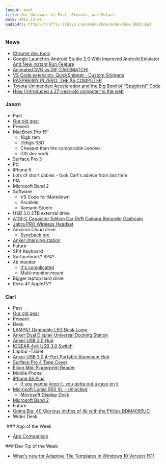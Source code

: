 ```yaml
---
layout: post
title: Our Hardware of Past, Present, and Future
date: 2015-12-01
audioUrl: http://traffic.libsyn.com/msdevshow/msdevshow_0083.mp3
---
```


### News

 - [Chrome dev tools](https://twitter.com/addyosmani/status/569157136137134081)
 - [Google Launches Android Studio 2.0 With Improved Android Emulator And New Instant Run Feature](http://techcrunch.com/2015/11/23/android-studio-2-0-with-improved-android-emulator-and-instant-run/#.pczxdkh:NMl6)
 - [Animated SVG vs GIF CAGEMATCH!](http://sarasoueidan.com/blog/svg-vs-gif/)
 - [VS Code extension: QuickSnippet - Custom Snippets](https://marketplace.visualstudio.com/items/mousetraps.quicksnippet)
 - [RASPBERRY PI ZERO: THE $5 COMPUTER](https://www.raspberrypi.org/blog/raspberry-pi-zero/)
 - [Toyota Unintended Acceleration and the Big Bowl of "Spaghetti" Code](http://www.safetyresearch.net/blog/articles/toyota-unintended-acceleration-and-big-bowl-%E2%80%9Cspaghetti%E2%80%9D-code)
 - [How I introduced a 27-year-old computer to the web](http://www.keacher.com/1216/how-i-introduced-a-27-year-old-computer-to-the-web/)

### Jason
 - Past
  - [Our old gear](http://msdevshow.com/2015/06/hardware-and-software-we-use/)
 - Present
  - MacBook Pro 15"
    - 16gb ram
    - 256gb SSD
    - Cheaper than the comparable Lenovo
    - iOS dev work
  - Surface Pro 3
  - PC
  - iPhone 6
  - Lots of short cables - took Carl's advice from last time
  - PIA
  - Microsoft Band 2
  - Software
    - VS Code for Markdown
    - Parallels
    - Xamarin Studio
  - USB 3.0 2TB external drive
  - [A118-C Capacitor Edition Car DVR Camera Recorder Dashcam](http://www.amazon.com/gp/product/B00SK8B47W?ref=ytechie-20)
  - [Jabra PRO Wireless Headset](http://www.amazon.com/Jabra-Wireless-Touchscreen-Deskphone-Softphone/dp/B002LARYAG)
  - Amazon Cloud drive
    - [Syncback pro](http://www.2brightsparks.com/syncback/sbpro.html)
  - [Anker charging station](http://www.amazon.com/gp/product/B00P936188?tag=ytechie-20)
 - Future
  - SP4 Keyboard
  - Surfacebook? SP4?
  - 4k monitor
    - [It's complicated](http://www.avsforum.com/forum/166-lcd-flat-panel-displays/1381724-official-4-4-4-chroma-subsampling-thread.html)
    - Multi-monitor mount
  - Bigger laptop hard drive
  - Roku 4? AppleTV?

### Carl

 - Past
  - [Our old gear](http://msdevshow.com/2015/06/hardware-and-software-we-use/)
 - Present
  - Desk
  - [LAMPAT Dimmable LED Desk Lamp](http://www.amazon.com/gp/product/B00KSQ8ZNA?tag=ytechie-20)
  - [Anker Dual Display Universal Docking Station](http://www.amazon.com/gp/product/B00C631EYU?tag=ytechie-20)
  - [Anker USB 3.0 Hub](http://www.amazon.com/gp/product/B00VDVCQ84?tag=ytechie-20)
  - [IOGEAR 4x4 USB 3.0 Switch](http://www.amazon.com/gp/product/B00Y3CTDAY?tag=ytechie-20)
 - Laptop -Tablet
  - [Anker USB 3.0 4-Port Portable Aluminum Hub](http://www.amazon.com/gp/product/B00O0KISQE?tag=ytechie-20)
  - [Surface Pro 4 Type Cover](http://www.microsoftstore.com/store/msusa/en_US/pdp/Microsoft-Surface-Pro-4-Type-Cover/productID.325723100)
  - [Eikon Mini Fingerprint Reader](http://www.amazon.com/gp/product/B00W4C17ZY?tag=ytechie-20)
 - Mobile Phone
  - [iPhone 6S Plus](http://www.apple.com/iphone-6s/)
    - [If you wanna keep it, you gotta put a case on it](http://www.apple.com/shop/product/MKXJ2ZM/A/iphone-6s-plus-silicone-case-charcoal-gray?fnode=99)
  - [Microsoft Lumia 950 XL - Unlocked](http://www.microsoftstore.com/store/msusa/en_US/pdp/productID.326602300)
    - [Microsoft Display Dock](http://www.microsoftstore.com/store/msusa/en_US/pdp/productID.330291000)
  - [Microsoft Band 2](http://www.microsoftstore.com/store/msusa/en_US/pdp/productID.324438600)
 - Future
  - [Going Big: 40 Glorious inches of 4k with the Philips BDM4065UC](http://weblog.west-wind.com/posts/2015/Nov/23/Going-Big-40-Glorious-inches-of-4k-with-the-Philips-BDM4065UC)
  - Wider Desk

 ### App of the Week

 - [App Comparison](https://play.google.com/store/apps/details?id=com.microsoft.appmatcher)

### Dev Tip of the Week

 - [What's new for Adaptive Tile Templates in Windows 10 Version 1511](http://blogs.msdn.com/b/tiles_and_toasts/archive/2015/11/03/whats-new-for-live-tiles-in-windows-10-version-1511.aspx)